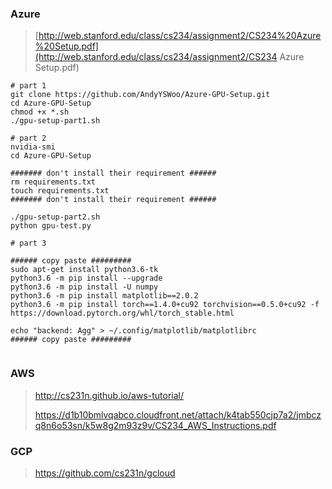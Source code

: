 ### Azure

> [http://web.stanford.edu/class/cs234/assignment2/CS234%20Azure%20Setup.pdf](http://web.stanford.edu/class/cs234/assignment2/CS234 Azure Setup.pdf)



```shell
# part 1
git clone https://github.com/AndyYSWoo/Azure-GPU-Setup.git
cd Azure-GPU-Setup
chmod +x *.sh
./gpu-setup-part1.sh

# part 2
nvidia-smi
cd Azure-GPU-Setup

####### don't install their requirement ######
rm requirements.txt
touch requirements.txt
####### don't install their requirement ######

./gpu-setup-part2.sh
python gpu-test.py

# part 3

###### copy paste #########
sudo apt-get install python3.6-tk
python3.6 -m pip install --upgrade
python3.6 -m pip install -U numpy
python3.6 -m pip install matplotlib==2.0.2
python3.6 -m pip install torch==1.4.0+cu92 torchvision==0.5.0+cu92 -f https://download.pytorch.org/whl/torch_stable.html

echo "backend: Agg" > ~/.config/matplotlib/matplotlibrc
###### copy paste #########


```





### AWS

> <http://cs231n.github.io/aws-tutorial/>
>
> <https://d1b10bmlvqabco.cloudfront.net/attach/k4tab550cjp7a2/jmbczq8n6o53sn/k5w8g2m93z9v/CS234_AWS_Instructions.pdf>



### GCP

> <https://github.com/cs231n/gcloud>



